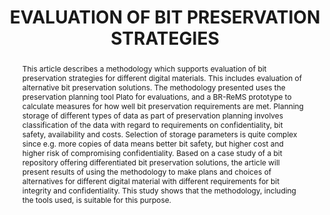 ---
abstract: This article describes a methodology which supports evaluation of bit preservation
  strategies for different digital materials. This includes evaluation of alternative
  bit preservation solutions. The methodology presented uses the preservation planning
  tool Plato for evaluations, and a BR-ReMS prototype to calculate measures for how
  well bit preservation requirements are met. Planning storage of different types
  of data as part of preservation planning involves classification of the data with
  regard to requirements on confidentiality, bit safety, availability and costs. Selection
  of storage parameters is quite complex since e.g. more copies of data means better
  bit safety, but higher cost and higher risk of compromising confidentiality. Based
  on a case study of a bit repository offering differentiated bit preservation solutions,
  the article will present results of using the methodology to make plans and choices
  of alternatives for different digital material with different requirements for bit
  integrity and confidentiality. This study shows that the methodology, including
  the tools used, is suitable for this purpose.
creators:
- Zierau, Eld
- Bøgvad Kejser, Ulla
- Kulovits, Hannes
date: null
document_url: https://services.phaidra.univie.ac.at/api/object/o:185516/download
grand_parent: iPRES
institutions: []
keywords: []
landing_page_url: https://phaidra.univie.ac.at/o:185516
language: eng
layout: publication
license: CC BY-SA 2.0 AT
notes_url: null
parent: iPRES 2010
publication_type: paper
size: 390161
slides_url: null
source_name: iPRES
stream_url: null
title: EVALUATION OF BIT PRESERVATION STRATEGIES
year: 2010
---
